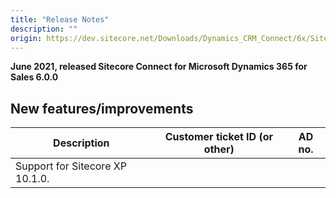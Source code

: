 ```yaml
---
title: "Release Notes"
description: ""
origin: https://dev.sitecore.net/Downloads/Dynamics_CRM_Connect/6x/Sitecore_Connect_for_Microsoft_Dynamics_365_for_Sales_600/Release_Notes
---
```


**June 2021, released Sitecore Connect for Microsoft Dynamics 365 for Sales 6.0.0**

## New features/improvements

 | Description | Customer ticket ID (or other) | AD no. |
 | --- | --- | --- |
 | Support for Sitecore XP 10.1.0. |  |  |